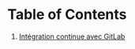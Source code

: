 # Table of Contents

1. [Intégration continue avec GitLab](DevOps%20with%20GitLab/DevOps%20with%20GitLab.md)
